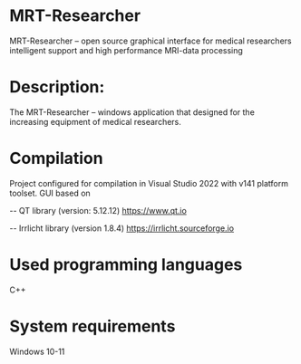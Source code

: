 # MRT-Researcher
MRT-Researcher – open source graphical interface for medical researchers intelligent support and high performance MRI-data processing

# Description:
The MRT-Researcher – windows application that designed for the increasing equipment of medical researchers.

# Compilation
Project configured for compilation in Visual Studio 2022 with v141 platform toolset. GUI based on 

-- QT library (version: 5.12.12) https://www.qt.io

-- Irrlicht library (version 1.8.4) https://irrlicht.sourceforge.io

# Used programming languages
C++

# System requirements
Windows 10-11
